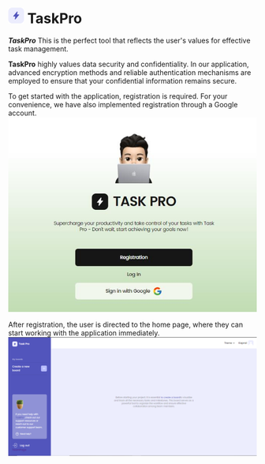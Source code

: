 # ![logo](./assets/icon.png) TaskPro

**_TaskPro_** This is the perfect tool that reflects the user's values for
effective task management.

**TaskPro** highly values data security and confidentiality. In our application,
advanced encryption methods and reliable authentication mechanisms are employed
to ensure that your confidential information remains secure.

To get started with the application, registration is required. For your
convenience, we have also implemented registration through a Google account.
![Register](./assets/register.jpg)

After registration, the user is directed to the home page, where they can start
working with the application immediately. ![HomePage](./assets/homepage.png)
